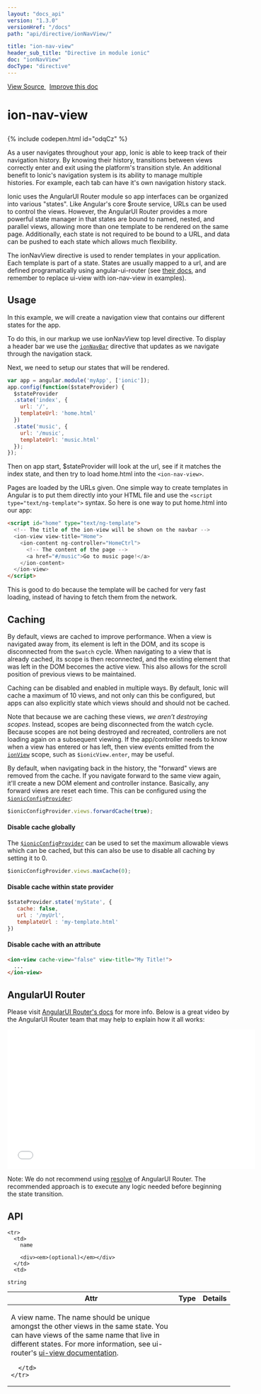 ```yaml
---
layout: "docs_api"
version: "1.3.0"
versionHref: "/docs"
path: "api/directive/ionNavView/"

title: "ion-nav-view"
header_sub_title: "Directive in module ionic"
doc: "ionNavView"
docType: "directive"
---
```


<div class="improve-docs">
<a href='http://github.com/driftyco/ionic/tree/1.x/js/angular/directive/navView.js#L1'>
View Source
</a>
&nbsp;
<a href='http://github.com/driftyco/ionic/edit/1.x/js/angular/directive/navView.js#L1'>
Improve this doc
</a>
</div>




<h1 class="api-title">

ion-nav-view



</h1>


{% include codepen.html id="odqCz" %}




As a user navigates throughout your app, Ionic is able to keep track of their
navigation history. By knowing their history, transitions between views
correctly enter and exit using the platform's transition style. An additional
benefit to Ionic's navigation system is its ability to manage multiple
histories. For example, each tab can have it's own navigation history stack.

Ionic uses the AngularUI Router module so app interfaces can be organized
into various "states". Like Angular's core $route service, URLs can be used
to control the views. However, the AngularUI Router provides a more powerful
state manager in that states are bound to named, nested, and parallel views,
allowing more than one template to be rendered on the same page.
Additionally, each state is not required to be bound to a URL, and data can
be pushed to each state which allows much flexibility.

The ionNavView directive is used to render templates in your application. Each template
is part of a state. States are usually mapped to a url, and are defined programatically
using angular-ui-router (see [their docs](https://github.com/angular-ui/ui-router/wiki),
and remember to replace ui-view with ion-nav-view in examples).









<h2 id="usage">Usage</h2>

In this example, we will create a navigation view that contains our different states for the app.

To do this, in our markup we use ionNavView top level directive. To display a header bar we use
the <a href="/docs/api/directive/ionNavBar/"><code>ionNavBar</code></a> directive that updates as we navigate through the
navigation stack.

Next, we need to setup our states that will be rendered.

```js
var app = angular.module('myApp', ['ionic']);
app.config(function($stateProvider) {
  $stateProvider
  .state('index', {
    url: '/',
    templateUrl: 'home.html'
  })
  .state('music', {
    url: '/music',
    templateUrl: 'music.html'
  });
});
```
Then on app start, $stateProvider will look at the url, see if it matches the index state,
and then try to load home.html into the `<ion-nav-view>`.

Pages are loaded by the URLs given. One simple way to create templates in Angular is to put
them directly into your HTML file and use the `<script type="text/ng-template">` syntax.
So here is one way to put home.html into our app:

```html
<script id="home" type="text/ng-template">
  <!-- The title of the ion-view will be shown on the navbar -->
  <ion-view view-title="Home">
    <ion-content ng-controller="HomeCtrl">
      <!-- The content of the page -->
      <a href="#/music">Go to music page!</a>
    </ion-content>
  </ion-view>
</script>
```

This is good to do because the template will be cached for very fast loading, instead of
having to fetch them from the network.

## Caching

By default, views are cached to improve performance. When a view is navigated away from, its
element is left in the DOM, and its scope is disconnected from the `$watch` cycle. When
navigating to a view that is already cached, its scope is then reconnected, and the existing
element that was left in the DOM becomes the active view. This also allows for the scroll
position of previous views to be maintained.

Caching can be disabled and enabled in multiple ways. By default, Ionic will cache a maximum of
10 views, and not only can this be configured, but apps can also explicitly state which views
should and should not be cached.

Note that because we are caching these views, *we aren’t destroying scopes*. Instead, scopes
are being disconnected from the watch cycle. Because scopes are not being destroyed and
recreated, controllers are not loading again on a subsequent viewing. If the app/controller
needs to know when a view has entered or has left, then view events emitted from the
<a href="/docs/api/directive/ionView/"><code>ionView</code></a> scope, such as `$ionicView.enter`, may be useful.

By default, when navigating back in the history, the "forward" views are removed from the cache.
If you navigate forward to the same view again, it'll create a new DOM element and controller
instance. Basically, any forward views are reset each time. This can be configured using the
<a href="/docs/api/provider/$ionicConfigProvider/"><code>$ionicConfigProvider</code></a>:

```js
$ionicConfigProvider.views.forwardCache(true);
```

#### Disable cache globally

The <a href="/docs/api/provider/$ionicConfigProvider/"><code>$ionicConfigProvider</code></a> can be used to set the maximum allowable views
which can be cached, but this can also be use to disable all caching by setting it to 0.

```js
$ionicConfigProvider.views.maxCache(0);
```

#### Disable cache within state provider

```js
$stateProvider.state('myState', {
   cache: false,
   url : '/myUrl',
   templateUrl : 'my-template.html'
})
```

#### Disable cache with an attribute

```html
<ion-view cache-view="false" view-title="My Title!">
  ...
</ion-view>
```


## AngularUI Router

Please visit [AngularUI Router's docs](https://github.com/angular-ui/ui-router/wiki) for
more info. Below is a great video by the AngularUI Router team that may help to explain
how it all works:

<iframe width="560" height="315" src="//www.youtube.com/embed/dqJRoh8MnBo"
frameborder="0" allowfullscreen></iframe>

Note: We do not recommend using [resolve](https://github.com/angular-ui/ui-router/wiki#resolve)
of AngularUI Router. The recommended approach is to execute any logic needed before beginning the state transition.


<h2 id="api" style="clear:both;">API</h2>

<table class="table" style="margin:0;">
  <thead>
    <tr>
      <th>Attr</th>
      <th>Type</th>
      <th>Details</th>
    </tr>
  </thead>
  <tbody>
    
    <tr>
      <td>
        name
        
        <div><em>(optional)</em></div>
      </td>
      <td>
        
  <code>string</code>
      </td>
      <td>
        <p>A view name. The name should be unique amongst the other views in the
same state. You can have views of the same name that live in different states. For more
information, see ui-router&#39;s
<a href="http://angular-ui.github.io/ui-router/site/#/api/ui.router.state.directive:ui-view">ui-view documentation</a>.</p>

        
      </td>
    </tr>
    
  </tbody>
</table>









